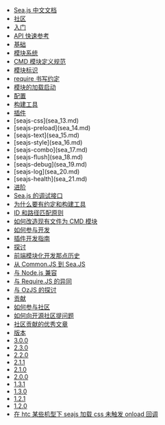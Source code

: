 +   [Sea.js 中文文档](README.md)
+   [社区](sea_00.md)
+   [入门](sea_01.md)
+   [API 快速参考](sea_03.md)
+   [基础](sea_04.md)
+   [模块系统](sea_05.md)
+   [CMD 模块定义规范](sea_06.md)
+   [模块标识](sea_07.md)
+   [require 书写约定](sea_08.md)
+   [模块的加载启动](sea_09.md)
+   [配置](sea_10.md)
+   [构建工具](sea_11.md)
+   [插件](sea_12.md)
+   [[](#seajs-css)seajs-css](sea_13.md)
+   [[](#seajs-preload)seajs-preload](sea_14.md)
+   [[](#seajs-text)seajs-text](sea_15.md)
+   [[](#seajs-style)seajs-style](sea_16.md)
+   [[](#seajs-combo)seajs-combo](sea_17.md)
+   [[](#seajs-flush)seajs-flush](sea_18.md)
+   [[](#seajs-debug)seajs-debug](sea_19.md)
+   [[](#seajs-log)seajs-log](sea_20.md)
+   [[](#seajs-health)seajs-health](sea_21.md)
+   [进阶](sea_22.md)
+   [Sea.js 的调试接口](sea_23.md)
+   [为什么要有约定和构建工具](sea_24.md)
+   [ID 和路径匹配原则](sea_25.md)
+   [如何改造现有文件为 CMD 模块](sea_26.md)
+   [如何参与开发](sea_27.md)
+   [插件开发指南](sea_28.md)
+   [探讨](sea_29.md)
+   [前端模块化开发那点历史](sea_30.md)
+   [从 Common.JS 到 Sea.JS](sea_31.md)
+   [与 Node.js 兼容](sea_32.md)
+   [与 Require.JS 的异同](sea_33.md)
+   [与 OzJS 的探讨](sea_34.md)
+   [贡献](sea_35.md)
+   [如何参与社区](sea_36.md)
+   [如何向开源社区提问题](sea_37.md)
+   [社区贡献的优秀文章](sea_38.md)
+   [版本](sea_39.md)
+   [3.0.0](sea_40.md)
+   [2.3.0](sea_41.md)
+   [2.2.0](sea_42.md)
+   [2.1.1](sea_43.md)
+   [2.1.0](sea_44.md)
+   [2.0.0](sea_45.md)
+   [1.3.1](sea_46.md)
+   [1.3.0](sea_47.md)
+   [1.2.1](sea_48.md)
+   [1.2.0](sea_49.md)
+   [在 htc 某些机型下 seajs 加载 css 未触发 onload 回调](sea_50.md)